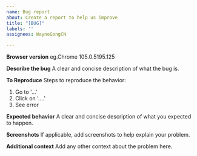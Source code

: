 ```yaml
---
name: Bug report
about: Create a report to help us improve
title: "[BUG]"
labels: ''
assignees: WayneGongCN

---
```


**Browser version**
eg.Chrome 105.0.5195.125

**Describe the bug**
A clear and concise description of what the bug is.

**To Reproduce**
Steps to reproduce the behavior:
1. Go to '...'
2. Click on '....'
3. See error

**Expected behavior**
A clear and concise description of what you expected to happen.

**Screenshots**
If applicable, add screenshots to help explain your problem.

**Additional context**
Add any other context about the problem here.
